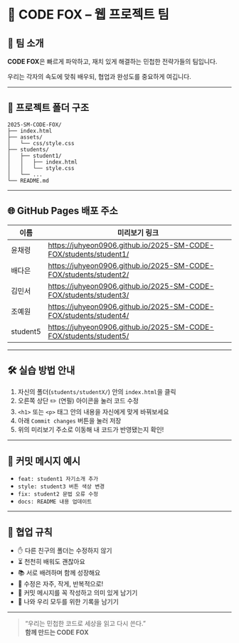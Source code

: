 # 🧡 CODE FOX – 웹 프로젝트 팀

## 🦊 팀 소개
**CODE FOX**은 빠르게 파악하고, 재치 있게 해결하는 민첩한 전략가들의 팀입니다.

우리는 각자의 속도에 맞춰 배우되, 협업과 완성도를 중요하게 여깁니다.

---

## 📁 프로젝트 폴더 구조

```
2025-SM-CODE-FOX/
├── index.html
├── assets/
│   └── css/style.css
├── students/
│   ├── student1/
│   │   ├── index.html
│   │   └── style.css
│   └── ...
└── README.md
```

---

## 🌐 GitHub Pages 배포 주소

| 이름 | 미리보기 링크 |
|------|------------------------------|
| 윤채령 | https://juhyeon0906.github.io/2025-SM-CODE-FOX/students/student1/ |
| 배다은 | https://juhyeon0906.github.io/2025-SM-CODE-FOX/students/student2/ |
| 김민서 | https://juhyeon0906.github.io/2025-SM-CODE-FOX/students/student3/ |
| 조예원 | https://juhyeon0906.github.io/2025-SM-CODE-FOX/students/student4/ |
| student5 | https://juhyeon0906.github.io/2025-SM-CODE-FOX/students/student5/ |

---

## 🛠️ 실습 방법 안내

1. 자신의 폴더(`students/studentX/`) 안의 `index.html`을 클릭
2. 오른쪽 상단 ✏️ (연필) 아이콘을 눌러 코드 수정
3. `<h1>` 또는 `<p>` 태그 안의 내용을 자신에게 맞게 바꿔보세요
4. 아래 `Commit changes` 버튼을 눌러 저장
5. 위의 미리보기 주소로 이동해 내 코드가 반영됐는지 확인!

---

## 💬 커밋 메시지 예시

- `feat: student1 자기소개 추가`
- `style: student3 버튼 색상 변경`
- `fix: student2 문법 오류 수정`
- `docs: README 내용 업데이트`

---

## 🤝 협업 규칙

- ✋ 다른 친구의 폴더는 수정하지 않기
- ⏳ 천천히 배워도 괜찮아요
- 📚 서로 배려하며 함께 성장해요
- 🌱 수정은 자주, 작게, 반복적으로!
- 💬 커밋 메시지를 꼭 작성하고 의미 있게 남기기
- 🧡 나와 우리 모두를 위한 기록을 남기기

---

> “우리는 민첩한 코드로 세상을 읽고 다시 쓴다.”  
> **함께 만드는 CODE FOX**
